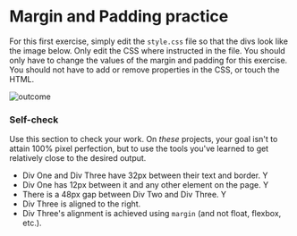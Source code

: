 # Margin and Padding practice

For this first exercise, simply edit the `style.css` file so that the divs look like the image below. Only edit the CSS where instructed in the file.  You should only have to change the values of the margin and padding for this exercise. You should not have to add or remove properties in the CSS, or touch the HTML.

![outcome](./desired-outcome.png)

### Self-check 
Use this section to check your work. On _these_ projects, your goal isn't to attain 100% pixel perfection, but to use the tools you've learned to get relatively close to the desired output.

- Div One and Div Three have 32px between their text and border. Y
- Div One has 12px between it and any other element on the page. Y
- There is a 48px gap between Div Two and Div Three. Y
- Div Three is aligned to the right.
- Div Three's alignment is achieved using `margin` (and not float, flexbox, etc.).
